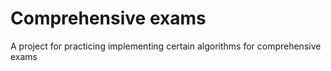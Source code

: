 # Comprehensive exams

A project for practicing implementing certain algorithms for comprehensive exams
